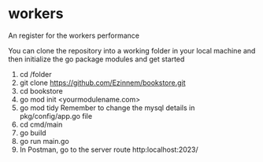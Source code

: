# workers
An register for the workers performance

You can clone the repository into a working folder in your local machine and then initialize the go package modules and get started

1. cd /folder
2. git clone https://github.com/Ezinnem/bookstore.git
3. cd bookstore 
4. go mod init <yourmodulename.com>
5. go mod tidy
Remember to change the mysql details in pkg/config/app.go file 
6. cd cmd/main
7. go build
8. go run main.go
9. In Postman, go to the server route http:localhost:2023/